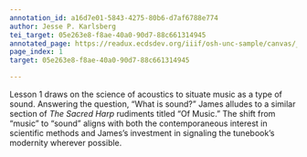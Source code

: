 ```yaml
---
annotation_id: a16d7e01-5843-4275-80b6-d7af6788e774
author: Jesse P. Karlsberg
tei_target: 05e263e8-f8ae-40a0-90d7-88c661314945
annotated_page: https://readux.ecdsdev.org/iiif/osh-unc-sample/canvas/_osh-2.jpg
page_index: 1
target: 05e263e8-f8ae-40a0-90d7-88c661314945

---
```

<p>Lesson 1 draws on the science of acoustics to situate music as a type of sound. Answering the question, &ldquo;What is sound?&rdquo; James alludes to a similar section of <em>The Sacred Harp</em> rudiments titled &ldquo;Of Music.&rdquo; The shift from &ldquo;music&rdquo; to &ldquo;sound&rdquo; aligns with both the contemporaneous interest in scientific methods and James&rsquo;s investment in signaling the tunebook&rsquo;s modernity wherever possible.</p>